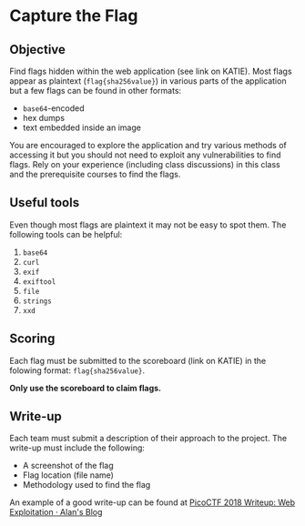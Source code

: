 # Capture the Flag

## Objective

Find flags hidden within the web application (see link on KATIE).
Most flags appear as plaintext (`flag{sha256value}`) in various parts of the application but a few flags can be found in other formats:
- `base64`-encoded
- hex dumps
- text embedded inside an image

You are encouraged to explore the application and try various methods of accessing it but you should not need to exploit any vulnerabilities to find flags.
Rely on your experience (including class discussions) in this class and the prerequisite courses to find the flags.

## Useful tools

Even though most flags are plaintext it may not be easy to spot them.
The following tools can be helpful:

1. `base64`
2. `curl`
3. `exif`
3. `exiftool`
4. `file`
5. `strings`
6. `xxd`

## Scoring

Each flag must be submitted to the scoreboard (link on KATIE) in the folowing format: `flag{sha256value}`.

**Only use the scoreboard to claim flags.**

## Write-up

Each team must submit a description of their approach to the project.
The write-up must include the following:
- A screenshot of the flag
- Flag location (file name)
- Methodology used to find the flag

An example of a good write-up can be found at [PicoCTF 2018 Writeup: Web Exploitation · Alan's Blog](https://tcode2k16.github.io/blog/posts/picoctf-2018-writeup/web-exploitation/)
